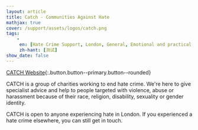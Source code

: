 ```yaml
---
layout: article
title: Catch - Communities Against Hate
mathjax: true
cover: /support/assets/logos/catch.png
tags:
    -
     en: [Hate Crime Support, London, General, Emotional and practical assistance]
     zh-hant: [测试]
show_date: false
---
```


[CATCH Website](https://www.catch-hatecrime.org.uk/make-a-referral){:.button.button--primary.button--rounded}

CATCH is a group of charities working to end hate crime. We're here to give specialist advice and help to people targeted with violence, abuse or harassment because of their race, religion, disability, sexuality or gender identity.

CATCH is open to anyone experiencing hate in London. If you experienced a hate crime elsewhere, you can still get in touch.
